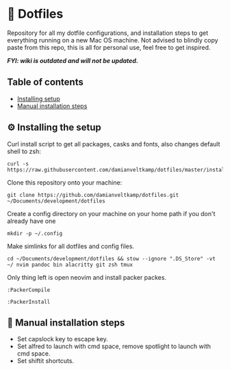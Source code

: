 # 🧰 Dotfiles

Repository for all my dotfile configurations, and installation steps to get everything running on a new Mac OS machine.
Not advised to blindly copy paste from this repo, this is all for personal use, feel free to get inspired.

**_FYI: wiki is outdated and will not be updated._**

## Table of contents

- [Installing setup](#installing-setup)
- [Manual installation steps](#manual-installation-steps)

## ⚙️ Installing the setup

Curl install script to get all packages, casks and fonts, also changes default shell to zsh:

```
curl -s https://raw.githubusercontent.com/damianveltkamp/dotfiles/master/install.sh
```

Clone this repository onto your machine:

```
git clone https://github.com/damianveltkamp/dotfiles.git ~/Documents/development/dotfiles
```

Create a config directory on your machine on your home path if you don't already have one

```
mkdir -p ~/.config
```

Make simlinks for all dotfiles and config files.

```
cd ~/Documents/development/dotfiles && stow --ignore ".DS_Store" -vt ~/ nvim pandoc bin alacritty git zsh tmux
```

Only thing left is open neovim and install packer packes.

```
:PackerCompile
```

```
:PackerInstall
```

## 🔧 Manual installation steps

- Set capslock key to escape key.
- Set alfred to launch with cmd space, remove spotlight to launch with cmd space.
- Set shiftit shortcuts.
